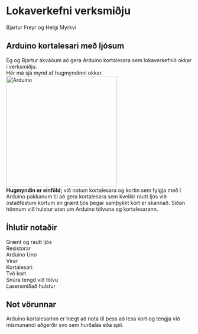 # Lokaverkefni verksmiðju
Bjartur Freyr og Helgi Myrkvi
## Arduino kortalesari með ljósum
Ég og Bjartur ákváðum að gera Arduino kortalesara sem lokaverkefnið okkar í verksmiðju. <br /> Hér má sjá mynd af hugmyndinni okkar. <br />
<img src="https://hackster.imgix.net/uploads/cover_image/file/54179/IMG_20150703_122347[1].jpg?auto=compress%2Cformat&w=900&h=675&fit=min" alt="Arduino" width="300"/><br /> **Hugmyndin er einföld;** við notum kortalesara og kortin sem fylgja með í Arduino pakkanum til að gera kortalesara sem kveikir rautt ljós við óstaðfestum kortum en grænt ljós þegar samþykkt kort er skannað. Síðan hönnum við hulstur utan um Arduino tölvuna og kortalesarann. <br />
## Íhlutir notaðir
Grænt og rautt ljós  <br /> Resistorar <br /> Arduino Uno <br /> Vírar <br /> Kortalesari  <br /> Tvö kort <br /> Snúra tengd við tölvu  <br /> Lasersmíðað hulstur <br />
## Not vörunnar
Arduino kortalesarinn er hægt að nota til þess að lesa kort og tengja við mismunandi aðgerðir svo sem hurðalás eða spil.
